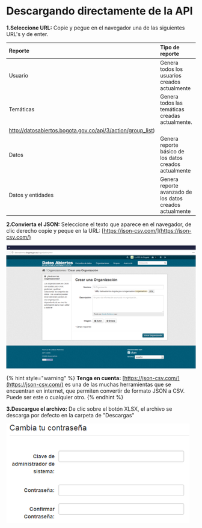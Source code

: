 # Descargando directamente de la API

**1.Seleccione URL:** Copie y pegue en el navegador una de las siguientes URL's y de enter.

| **Reporte** | Tipo de reporte | **API** |
| :--- | :--- | :--- |
| Usuario | Genera todos los usuarios creados actualmente | [http://datosabiertos.bogota.gov.co/api/3/action/user\_list](http://datosabiertos.bogota.gov.co/api/3/action/user_list) |
| Temáticas | Genera todos las temáticas creadas actualmente. | [http://datosabiertos.bogota.gov.co/api/3/action/group\_list](
http://datosabiertos.bogota.gov.co/api/3/action/group_list) |
| Datos | Genera reporte básico de los datos creados actualmente | [http://datosabiertos.bogota.gov.co/api/3/action/package\_list](http://datosabiertos.bogota.gov.co/api/3/action/package_list) |
| Datos y entidades | Genera reporte avanzado de los datos creados actualmente | [http://datosabiertos.bogota.gov.co/api/3/action/package\_search?facet.limit=300&rows=300](http://datosabiertos.bogota.gov.co/api/3/action/package_search?facet.limit=300&rows=300) |

**2.Convierta el JSON:** Seleccione el texto que aparece en el navegador, de clic derecho copie y peque en la URL: [https://json-csv.com/](https://json-csv.com/)

![](../.gitbook/assets/image%20%28201%29.png)

{% hint style="warning" %}
**Tenga en cuenta:** [https://json-csv.com/](https://json-csv.com/) es una de las muchas herramientas que se encuentran en internet, que permiten convertir de formato JSON a CSV. Puede ser este o cualquier otro.
{% endhint %}

**3.Descargue el archivo:** De clic sobre el botón XLSX, el archivo se descarga por defecto en la carpeta de "Descargas"

![](../.gitbook/assets/image%20%2876%29.png)

